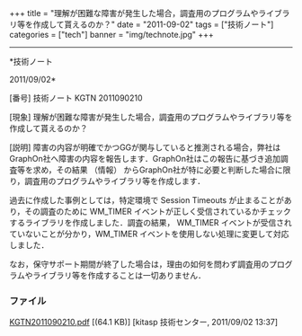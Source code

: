 ﻿+++
title = "理解が困難な障害が発生した場合，調査用のプログラムやライブラリ等を作成して貰えるのか？"
date = "2011-09-02"
tags = ["技術ノート"]
categories = ["tech"]
banner = "img/technote.jpg"
+++

-----------------------------------------------------------------------------------------------------------------------------

*技術ノート

2011/09/02*


[番号]
技術ノート KGTN 2011090210

[現象]
理解が困難な障害が発生した場合，調査用のプログラムやライブラリ等を作成して貰えるのか？

[説明]
障害の内容が明確でかつGGが関与していると推測される場合，弊社はGraphOn社へ障害の内容を報告します．GraphOn社はこの報告に基づき追加調査等を求め，その結果
（情報）
からGraphOn社が特に必要と判断した場合に限り，調査用のプログラムやライブラリ等を作成します．

過去に作成した事例としては，特定環境で Session Timeouts
が止まることがあり，その調査のために WM_TIMER
イベントが正しく受信されているかチェックするライブラリを作成しました．調査の結果，
WM_TIMER イベントが受信されていないことが分かり，WM_TIMER
イベントを使用しない処理に変更して対応しました．

なお，保守サポート期間が終了した場合は，理由の如何を問わず調査用のプログラムやライブラリ等を作成することは一切ありません．


### ファイル

 
 


[KGTN2011090210.pdf](http://techreport.kitasp.net/attachments/download/621/KGTN2011090210.pdf)
 [(64.1 KB)] [kitasp 技術センター, 2011/09/02
13:37]


 


 


